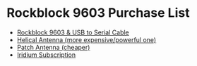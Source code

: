 # Rockblock 9603 Purchase List

- [Rockblock 9603 & USB to Serial Cable](https://www.googleadservices.com/pagead/aclk?sa=L&ai=DChcSEwiiv-iCgJmIAxUFX0cBHZk7B7gYABAAGgJxdQ&ae=2&co=1&gclid=CjwKCAjwlbu2BhA3EiwA3yXyu2arPx_LGcn7tQrH4UcO3TOG7SQ1Cpt8npfaXi1fP8ePM1lkh4QG6xoCK6sQAvD_BwE&ohost=www.google.com&cid=CAESVeD2exILLo94aaPbAKgZlrqbQ-SiAK6vIiJ0BOyWqdknW_shi_gdeXovd2zvDjb1QPkE0pUBxVICv8fRsfhuC-twc7lxfEv9bgg-fADebsYY0PNW3rw&sig=AOD64_26cvYlUblyqyQV215ox1Su8L-B8Q&q=&ved=2ahUKEwiCz-KCgJmIAxWJD1kFHS-bFegQ0Qx6BAgHEAY&nis=2&dct=1&suid=20826040154&adurl=)
- [Helical Antenna (more expensive/powerful one)](https://www.groundcontrol.com/product/external-iridium-helical-antenna-1-5m/)
- [Patch Antenna (cheaper)](https://www.groundcontrol.com/product/external-iridium-patch-antenna/)
- [Iridium Subscription](https://rockblock.rock7.com/Operations)
